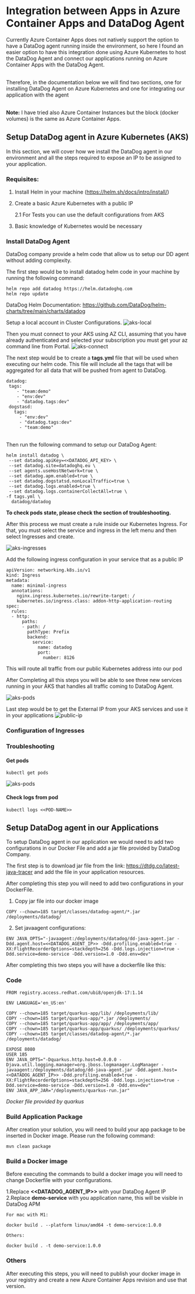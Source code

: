 # Integration between Apps in Azure Container Apps and DataDog Agent

Currently Azure Container Apps does not natively support the option to have a DataDog agent running inside the environment, so here I found an easier option to have this integration done using Azure Kubernetes to host the DataDog Agent and connect our applications running on Azure Container Apps with the DataDog Agent.

<br>Therefore, in the documentation below we will find two sections, one for installing DataDog Agent on Azure Kubernetes and one for integrating our application with the agent

<br><strong>Note:</strong>
I have tried also Azure Container Instances but the block (docker volumes) is the same as Azure Container Apps.

## Setup DataDog agent in Azure Kubernetes (AKS)
In this section, we will cover how we install the DataDog agent in our environment and all the steps required to expose an IP to be assigned to your application.

### Requisites:
1. Install Helm in your machine (https://helm.sh/docs/intro/install/)
2. Create a basic Azure Kubernetes with a public IP

    2.1 For Tests you can use the default configurations from AKS 

3. Basic knowledge of Kubernetes would be necessary


### Install DataDog Agent

DataDog company provide a helm code that allow us to setup our DD agent without adding complexity. 

The first step would be to install datadog helm code in your machine by running the following command:

```
helm repo add datadog https://helm.datadoghq.com
helm repo update
```

DataDog Helm Documentation: https://github.com/DataDog/helm-charts/tree/main/charts/datadog

Setup a local account in Cluster Configurations.
 ![aks-local](/assets/aks-local-acc.png)


Then you must connect to your AKS using AZ CLI, assuming that you have already authenticated and selected your subscription you must get your az command line from Portal.
 ![aks-connect](/assets/aks-connect.png)


The next step would be to create a <strong>tags.yml</strong> file that will be used when executing our helm code. This file will include all the tags that will be aggregated for all data that will be pushed from agent to DataDog.

```
datadog:
 tags:
    - "team:demo"
    - "env:dev"
    - "datadog.tags:dev"
 dogstasd: 
   tags:
     - "env:dev"
     - "datadog.tags:dev"
     - "team:demo"
```


<br>Then run the following command to setup our DataDog Agent:
```
helm install datadog \
 --set datadog.apiKey=<<DATADOG_API_KEY> \
 --set datadog.site=datadoghq.eu \
 --set agents.useHostNetwork=true \
 --set datadog.apm.enabled=true \
 --set datadog.dogstatsd.nonLocalTraffic=true \
 --set datadog.logs.enabled=true \
 --set datadog.logs.containerCollectAll=true \
-f tags.yml \
  datadog/datadog
```

<strong>To check pods state, please check the section of troubleshooting.</strong>


After this process we must create a rule inside our Kubernetes Ingress. For that, you must select the service and ingress in the left menu and then select Ingresses and create.

 ![aks-ingresses](/assets/ingresses.png)

Add the following ingress configuration in your service that as a public IP

```
apiVersion: networking.k8s.io/v1
kind: Ingress
metadata:
  name: minimal-ingress
  annotations:
    nginx.ingress.kubernetes.io/rewrite-target: /
    kubernetes.io/ingress.class: addon-http-application-routing
spec:
  rules:
  - http:
      paths:
      - path: /
        pathType: Prefix
        backend:
          service:
            name: datadog
            port:
              number: 8126
```
This will route all traffic from our public Kubernetes address into our pod


After Completing all this steps you will be able to see three new services running in your AKS that handles all traffic coming to DataDog Agent.

 ![aks-pods](/assets/pods-status.png)


Last step would be to get the External IP from your AKS services and use it in your applications
 ![public-ip](/assets/public-ip.png)


### Configuration of Ingresses

### Troubleshooting

#### Get pods
```
kubectl get pods
```
 ![aks-pods](/assets/pods.png)


#### Check logs from pod
```
kubectl logs <<POD-NAME>>
```


## Setup DataDog agent in our Applications

To setup DataDog agent in our application we would need to add two configurations in our Docker File and add a jar file provided by DataDog Company.

The first step is to download jar file from the link: https://dtdg.co/latest-java-tracer and add the file in your application resources.

After completing this step you will need to add two configurations in your DockerFile. 

1. Copy jar file into our docker image
```
COPY --chown=185 target/classes/datadog-agent/*.jar /deployments/datadog/
```
2. Set javaagent configurations:

```
ENV JAVA_OPTS="-javaagent:/deployments/datadog/dd-java-agent.jar -Ddd.agent.host=<<DATADOG_AGENT_IP>> -Ddd.profiling.enabled=true -XX:FlightRecorderOptions=stackdepth=256 -Ddd.logs.injection=true -Ddd.service=demo-service -Ddd.version=1.0 -Ddd.env=dev"
```

After completing this two steps you will have a dockerfile like this:

### Code
```
FROM registry.access.redhat.com/ubi8/openjdk-17:1.14

ENV LANGUAGE='en_US:en'

COPY --chown=185 target/quarkus-app/lib/ /deployments/lib/
COPY --chown=185 target/quarkus-app/*.jar /deployments/
COPY --chown=185 target/quarkus-app/app/ /deployments/app/
COPY --chown=185 target/quarkus-app/quarkus/ /deployments/quarkus/
COPY --chown=185 target/classes/datadog-agent/*.jar /deployments/datadog/

EXPOSE 8080
USER 185
ENV JAVA_OPTS="-Dquarkus.http.host=0.0.0.0 -Djava.util.logging.manager=org.jboss.logmanager.LogManager -javaagent:/deployments/datadog/dd-java-agent.jar -Ddd.agent.host=<<DATADOG_AGENT_IP>> -Ddd.profiling.enabled=true -XX:FlightRecorderOptions=stackdepth=256 -Ddd.logs.injection=true -Ddd.service=demo-service -Ddd.version=1.0 -Ddd.env=dev"
ENV JAVA_APP_JAR="/deployments/quarkus-run.jar"
```

<em>Docker file provided by quarkus</em></br>



### Build Application Package

After creation your solution, you will need to build your app package to be inserted in Docker image. Please run the following command:
```
mvn clean package
```

### Build a Docker image

Before executing the commands to build a docker image you will need to change Dockerfile with your configurations.

1.Replace <strong><<DATADOG_AGENT_IP>></strong> with your DataDog Agent IP
2.Replace <strong>demo-service</strong> with you application name, this will be visible in DataDog APM


```
For mac with M1:

docker build . --platform linux/amd64 -t demo-service:1.0.0

Others:

docker build . -t demo-service:1.0.0
```

### Others
After executing this steps, you will need to publish your docker image in your registry and create a new Azure Container Apps revision and use that version.






